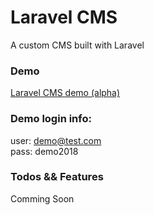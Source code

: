 # Laravel CMS
A custom CMS built with Laravel


### Demo
[Laravel CMS demo (alpha)](http://laracms.juancadima.com/)


### Demo login info:
user: demo@test.com <br/>
pass: demo2018


### Todos && Features
Comming Soon

